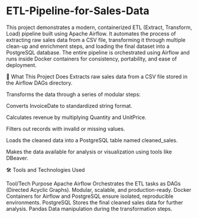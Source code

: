 # ETL-Pipeline-for-Sales-Data

This project demonstrates a modern, containerized ETL (Extract, Transform, Load) pipeline built using Apache Airflow. It automates the process of extracting raw sales data from a CSV file, transforming it through multiple clean-up and enrichment steps, and loading the final dataset into a PostgreSQL database. The entire pipeline is orchestrated using Airflow and runs inside Docker containers for consistency, portability, and ease of deployment.

🚀 What This Project Does
Extracts raw sales data from a CSV file stored in the Airflow DAGs directory.

Transforms the data through a series of modular steps:

Converts InvoiceDate to standardized string format.

Calculates revenue by multiplying Quantity and UnitPrice.

Filters out records with invalid or missing values.

Loads the cleaned data into a PostgreSQL table named cleaned_sales.

Makes the data available for analysis or visualization using tools like DBeaver.

🛠️ Tools and Technologies Used

Tool/Tech	Purpose
Apache Airflow	Orchestrates the ETL tasks as DAGs (Directed Acyclic Graphs). Modular, scalable, and production-ready.
Docker	Containers for Airflow and PostgreSQL ensure isolated, reproducible environments.
PostgreSQL	Stores the final cleaned sales data for further analysis.
Pandas	Data manipulation during the transformation steps.
